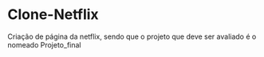 # Clone-Netflix
Criação de página da netflix, sendo que o projeto que deve ser avaliado é o nomeado Projeto_final
